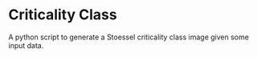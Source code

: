 # Criticality Class
A python script to generate a Stoessel criticality class image given some input data.